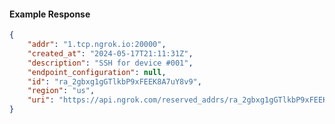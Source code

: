 <!-- Code generated for API Clients. DO NOT EDIT. -->

#### Example Response

```json
{
	"addr": "1.tcp.ngrok.io:20000",
	"created_at": "2024-05-17T21:11:31Z",
	"description": "SSH for device #001",
	"endpoint_configuration": null,
	"id": "ra_2gbxg1gGTlkbP9xFEEK8A7uY8v9",
	"region": "us",
	"uri": "https://api.ngrok.com/reserved_addrs/ra_2gbxg1gGTlkbP9xFEEK8A7uY8v9"
}
```
